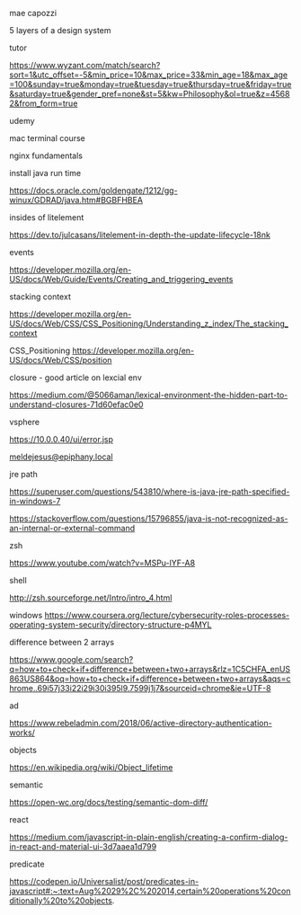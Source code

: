 mae capozzi

5 layers of a design system

tutor

https://www.wyzant.com/match/search?sort=1&utc_offset=-5&min_price=10&max_price=33&min_age=18&max_age=100&sunday=true&monday=true&tuesday=true&thursday=true&friday=true&saturday=true&gender_pref=none&st=5&kw=Philosophy&ol=true&z=45682&from_form=true

udemy

mac terminal course

nginx fundamentals

install java run time

https://docs.oracle.com/goldengate/1212/gg-winux/GDRAD/java.htm#BGBFHBEA


insides of litelement

https://dev.to/julcasans/litelement-in-depth-the-update-lifecycle-18nk

events

https://developer.mozilla.org/en-US/docs/Web/Guide/Events/Creating_and_triggering_events

stacking context

https://developer.mozilla.org/en-US/docs/Web/CSS/CSS_Positioning/Understanding_z_index/The_stacking_context

CSS_Positioning
https://developer.mozilla.org/en-US/docs/Web/CSS/position

closure - good article on lexcial env  

https://medium.com/@5066aman/lexical-environment-the-hidden-part-to-understand-closures-71d60efac0e0


vsphere

https://10.0.0.40/ui/error.jsp

meldejesus@epiphany.local


jre path

https://superuser.com/questions/543810/where-is-java-jre-path-specified-in-windows-7

https://stackoverflow.com/questions/15796855/java-is-not-recognized-as-an-internal-or-external-command



zsh

https://www.youtube.com/watch?v=MSPu-lYF-A8

shell

http://zsh.sourceforge.net/Intro/intro_4.html

windows
https://www.coursera.org/lecture/cybersecurity-roles-processes-operating-system-security/directory-structure-p4MYL

difference between 2 arrays

https://www.google.com/search?q=how+to+check+if+difference+between+two+arrays&rlz=1C5CHFA_enUS863US864&oq=how+to+check+if+difference+between+two+arrays&aqs=chrome..69i57j33i22i29i30i395l9.7599j1j7&sourceid=chrome&ie=UTF-8

ad  

https://www.rebeladmin.com/2018/06/active-directory-authentication-works/


objects

https://en.wikipedia.org/wiki/Object_lifetime

semantic

https://open-wc.org/docs/testing/semantic-dom-diff/

react

https://medium.com/javascript-in-plain-english/creating-a-confirm-dialog-in-react-and-material-ui-3d7aaea1d799

predicate

https://codepen.io/Universalist/post/predicates-in-javascript#:~:text=Aug%2029%2C%202014,certain%20operations%20conditionally%20to%20objects.

